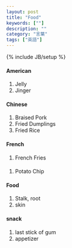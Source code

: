 ```yaml
---
layout: post
title: "Food"
keywords: [""]
description: ""
category: "言葉"
tags: ["英語"]
---
```

{% include JB/setup %}


#### American 
1. Jelly
2. Jinger

#### Chinese 
1. Braised Pork
2. Fried Dumplings
3. Fried Rice


#### French
1. French Fries

####
1. Potato Chip


#### Food
1. Stalk, root
2. skin

#### snack
1. last stick of gum
2. appetizer
